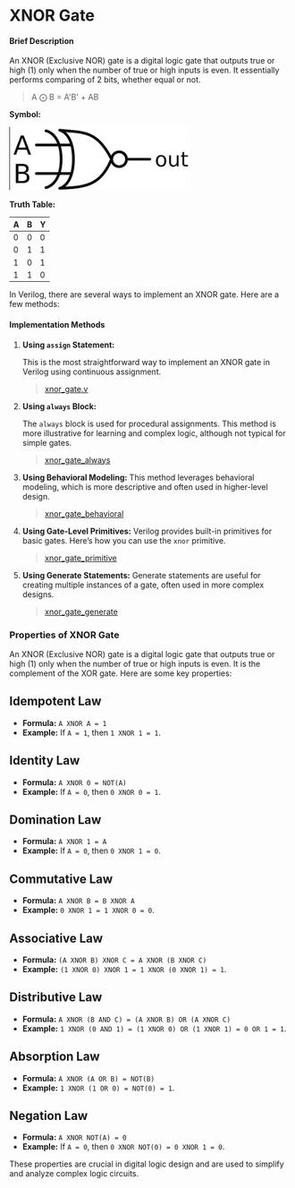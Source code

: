 # XNOR Gate

#### Brief Description

An XNOR (Exclusive NOR) gate is a digital logic gate that outputs true or high (1) only when the number of true or high inputs is even. It essentially performs comparing of 2 bits, whether equal or not.

> A ⨀ B = A'B' + AB

**Symbol:**
 
![alt text](image.png)

**Truth Table:**

| A | B | Y |
|---|---|---|
| 0 | 0 | 0 |
| 0 | 1 | 1 |
| 1 | 0 | 1 |
| 1 | 1 | 0 |

In Verilog, there are several ways to implement an XNOR gate. Here are a few methods:

#### Implementation Methods

1. **Using `assign` Statement:**
   
   This is the most straightforward way to implement an XNOR gate in Verilog using continuous assignment.

   > [xnor_gate.v](xnor_gate.v)

2. **Using `always` Block:**
   
   The `always` block is used for procedural assignments. This method is more illustrative for learning and complex logic, although not typical for simple gates.

   > [xnor_gate_always](xnor_gate_always.v)

3. **Using Behavioral Modeling:**
   This method leverages behavioral modeling, which is more descriptive and often used in higher-level design.

   > [xnor_gate_behavioral](xnor_gate_behavioral.v)

4. **Using Gate-Level Primitives:**
   Verilog provides built-in primitives for basic gates. Here’s how you can use the `xnor` primitive.

   > [xnor_gate_primitive](xnor_gate_primitive.v)

5. **Using Generate Statements:**
   Generate statements are useful for creating multiple instances of a gate, often used in more complex designs.

   > [xnor_gate_generate](xnor_gate_generate.v)


### Properties of XNOR Gate

An XNOR (Exclusive NOR) gate is a digital logic gate that outputs true or high (1) only when the number of true or high inputs is even. It is the complement of the XOR gate. Here are some key properties:

## Idempotent Law
- **Formula:** `A XNOR A = 1`
- **Example:** If `A = 1`, then `1 XNOR 1 = 1`.

## Identity Law
- **Formula:** `A XNOR 0 = NOT(A)`
- **Example:** If `A = 0`, then `0 XNOR 0 = 1`.

## Domination Law
- **Formula:** `A XNOR 1 = A`
- **Example:** If `A = 0`, then `0 XNOR 1 = 0`.

## Commutative Law
- **Formula:** `A XNOR B = B XNOR A`
- **Example:** `0 XNOR 1 = 1 XNOR 0 = 0`.

## Associative Law
- **Formula:** `(A XNOR B) XNOR C = A XNOR (B XNOR C)`
- **Example:** `(1 XNOR 0) XNOR 1 = 1 XNOR (0 XNOR 1) = 1`.

## Distributive Law
- **Formula:** `A XNOR (B AND C) = (A XNOR B) OR (A XNOR C)`
- **Example:** `1 XNOR (0 AND 1) = (1 XNOR 0) OR (1 XNOR 1) = 0 OR 1 = 1`.

## Absorption Law
- **Formula:** `A XNOR (A OR B) = NOT(B)`
- **Example:** `1 XNOR (1 OR 0) = NOT(0) = 1`.

## Negation Law
- **Formula:** `A XNOR NOT(A) = 0`
- **Example:** If `A = 0`, then `0 XNOR NOT(0) = 0 XNOR 1 = 0`.

These properties are crucial in digital logic design and are used to simplify and analyze complex logic circuits.
